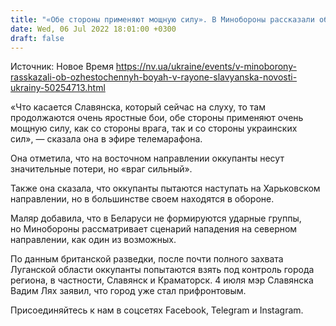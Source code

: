 ```yaml
---
title: "«Обе стороны применяют мощную силу». В Минобороны рассказали об ожесточенных боях в районе Славянска"
date: Wed, 06 Jul 2022 18:01:00 +0300
draft: false
---
```

Источник: Новое Время https://nv.ua/ukraine/events/v-minoborony-rasskazali-ob-ozhestochennyh-boyah-v-rayone-slavyanska-novosti-ukrainy-50254713.html


«Что касается Славянска, который сейчас на слуху, то там продолжаются очень яростные бои, обе стороны применяют очень мощную силу, как со стороны врага, так и со стороны украинских сил», — сказала она в эфире телемарафона.

Она отметила, что на восточном направлении оккупанты несут значительные потери, но «враг сильный».

Также она сказала, что оккупанты пытаются наступать на Харьковском направлении, но в большинстве своем находятся в обороне.

Маляр добавила, что в Беларуси не формируются ударные группы, но Минобороны рассматривает сценарий нападения на северном направлении, как один из возможных. 

 По данным британской разведки, после почти полного захвата Луганской области оккупанты попытаются взять под контроль города региона, в частности, Славянск и Краматорск. 4 июля мэр Славянска Вадим Лях заявил, что город уже стал прифронтовым.

Присоединяйтесь к нам в соцсетях Facebook, Telegram и Instagram.
